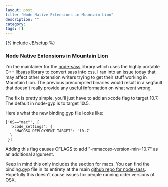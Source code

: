 ```yaml
---
layout: post
title: "Node Native Extensions in Mountain Lion"
description: ""
category: 
tags: []
---
```

{% include JB/setup %}

### Node Native Extensions in Mountain Lion

I'm the maintainer for the [node-sass](https://github.com/andrew/node-sass) library which uses the
highly portable C++ [libsass](https://github.com/hcatlin/libsass) library to convert sass into css.
I ran into an issue today that may affect other extension writers trying to get their stuff working
in Mountain Lion.  The previous precompiled binaries would result in a segfault that doesn't really
provide any useful information on what went wrong.

The fix is pretty simple, you'll just have to add an xcode flag to target 10.7.  The default in node-gyp
is to target 10.5.

Here's what the new binding.gyp file looks like:

    ['OS=="mac"', {
      'xcode_settings': {
        'MACOSX_DEPLOYMENT_TARGET': '10.7'
      }
     }]
     
Adding this flag causes CFLAGS to add "-mmacosx-version-min=10.7" as an additional argument.

Keep in mind this only includes the section for macs.  You can find the binding.gyp file in its entirety
at the main [github repo for node-sass](https://github.com/andrew/node-sass).  Hopefully this doesn't
cause issues for people running older versions of OSX.


